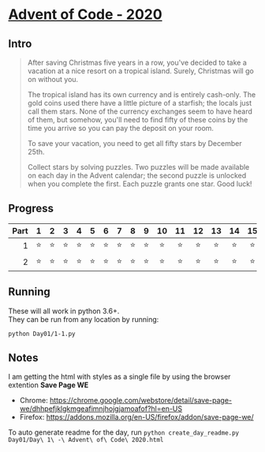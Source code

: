 # [Advent of Code - 2020](https://adventofcode.com/2020/)

## Intro

> After saving Christmas five years in a row, you've decided to take a vacation at a nice resort on a tropical island. Surely, Christmas will go on without you.
> 
> The tropical island has its own currency and is entirely cash-only. The gold coins used there have a little picture of a starfish; the locals just call them stars. None of the currency exchanges seem to have heard of them, but somehow, you'll need to find fifty of these coins by the time you arrive so you can pay the deposit on your room.
>
> To save your vacation, you need to get all fifty stars by December 25th.
> 
> Collect stars by solving puzzles. Two puzzles will be made available on each day in the Advent calendar; the second puzzle is unlocked when you complete the first. Each puzzle grants one star. Good luck!

## Progress

|  Part  |  1  |  2  |  3  |  4  |  5  |  6  |  7  |  8  |  9  |  10  |  11  |  12  |  13  |  14  |  15  |  16  |  17  |  18  |  19  |  20  |  21  |  22  |  23  |  24  |  25  |
|-------:|:---:|:---:|:---:|:---:|:---:|:---:|:---:|:---:|:---:|:----:|:----:|:----:|:----:|:----:|:----:|:----:|:----:|:----:|:----:|:----:|:----:|:----:|:----:|:----:|:----:|
|      1 | ⭐  | ⭐  | ⭐  | ⭐  | ⭐  | ⭐  | ⭐  | ⭐ | ⭐  | ⭐   | ⭐   | ⭐   | ⭐   | ⭐   | ⭐   |  ⭐  | ⭐   | ⭐   |      |      |      |      |      |      |      |   
|      2 | ⭐  | ⭐  | ⭐  | ⭐  | ⭐  | ⭐  | ⭐  | ⭐ | ⭐  | ⭐   | ⭐   | ⭐   | ⭐   | ⭐   | ⭐   |  ⭐  | ⭐   | ⭐   |      |      |      |      |      |      |      |   

## Running
These will all work in python 3.6+.  
They can be run from any location by running:
```
python Day01/1-1.py
```


## Notes
I am getting the html with styles as a single file by using the browser extention **Save Page WE**  
- Chrome: https://chrome.google.com/webstore/detail/save-page-we/dhhpefjklgkmgeafimnjhojgjamoafof?hl=en-US
- Firefox: https://addons.mozilla.org/en-US/firefox/addon/save-page-we/

To auto generate readme for the day, run `python create_day_readme.py Day01/Day\ 1\ -\ Advent\ of\ Code\ 2020.html`
